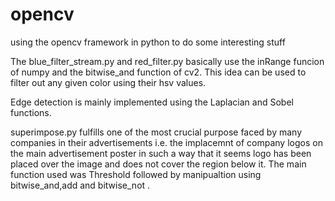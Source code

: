 # opencv
using the opencv framework in python to do some interesting stuff


The blue_filter_stream.py and red_filter.py basically use the inRange funcion of numpy and the bitwise_and function of cv2. This idea can be used to filter out any given color using their hsv values.

Edge detection is mainly implemented using the Laplacian and Sobel functions.

superimpose.py fulfills one of the most crucial purpose faced by many companies in their advertisements i.e. the implacemnt of company logos on the main advertisement poster in such a way that it seems logo has been placed over the image and does not cover the region below it. The main function used was Threshold followed by manipualtion using bitwise_and,add and bitwise_not .

